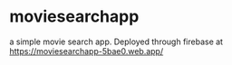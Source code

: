 # moviesearchapp
a simple movie search app. Deployed through firebase at https://moviesearchapp-5bae0.web.app/
